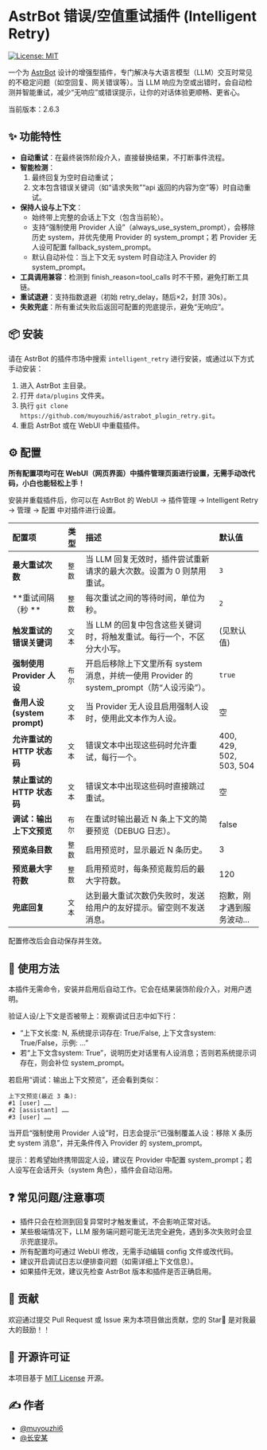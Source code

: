 # AstrBot 错误/空值重试插件 (Intelligent Retry)

[![License: MIT](https://img.shields.io/badge/License-MIT-yellow.svg)](https://opensource.org/licenses/MIT)

一个为 [AstrBot](https://github.com/AstrBotDevs/AstrBot) 设计的增强型插件，专门解决与大语言模型（LLM）交互时常见的不稳定问题（如空回复、网关错误等）。当 LLM 响应为空或出错时，会自动检测并智能重试，减少“无响应”或错误提示，让你的对话体验更顺畅、更省心。

当前版本：2.6.3

## ✨ 功能特性

- **自动重试**：在最终装饰阶段介入，直接替换结果，不打断事件流程。
- **智能检测**：
  1. 最终回复为空时自动重试；
  2. 文本包含错误关键词（如“请求失败”“api 返回的内容为空”等）时自动重试。
- **保持人设与上下文**：
  - 始终带上完整的会话上下文（包含当前轮）。
  - 支持“强制使用 Provider 人设”（always_use_system_prompt），会移除历史 system，并优先使用 Provider 的 system_prompt；若 Provider 无人设可配置 fallback_system_prompt。
  - 默认自动补位：当上下文无 system 时自动注入 Provider 的 system_prompt。
- **工具调用兼容**：检测到 finish_reason=tool_calls 时不干预，避免打断工具链。
- **重试退避**：支持指数退避（初始 retry_delay，随后×2，封顶 30s）。
- **失败兜底**：所有重试失败后返回可配置的兜底提示，避免“无响应”。

## 📦 安装

请在 AstrBot 的插件市场中搜索 `intelligent_retry` 进行安装，或通过以下方式手动安装：

1. 进入 AstrBot 主目录。
2. 打开 `data/plugins` 文件夹。
3. 执行 `git clone https://github.com/muyouzhi6/astrabot_plugin_retry.git`。
4. 重启 AstrBot 或在 WebUI 中重载插件。

## ⚙️ 配置

**所有配置项均可在 WebUI（网页界面）中插件管理页面进行设置，无需手动改代码，小白也能轻松上手！**

安装并重载插件后，你可以在 AstrBot 的 WebUI -> 插件管理 -> Intelligent Retry -> 管理 -> 配置 中对插件进行设置。

| 配置项 | 类型 | 描述 | 默认值 |
| :--- | :--- | :--- | :--- |
| **最大重试次数** | `整数` | 当 LLM 回复无效时，插件尝试重新请求的最大次数。设置为 0 则禁用重试。 | `3` |
| **重试间隔（秒  ** | `整数` | 每次重试之间的等待时间，单位为秒。 | `2` |
| **触发重试的错误关键词** | `文本` | 当 LLM 的回复中包含这些关键词时，将触发重试。每行一个，不区分大小写。 | (见默认值) |
| **强制使用 Provider 人设** | `布尔` | 开启后移除上下文里所有 system 消息，并统一使用 Provider 的 system_prompt（防“人设污染”）。 | `true` |
| **备用人设(system prompt)** | `文本` | 当 Provider 无人设且启用强制人设时，使用此文本作为人设。 | 空 |
| **允许重试的 HTTP 状态码** | `文本` | 错误文本中出现这些码时允许重试，每行一个。 | 400, 429, 502, 503, 504 |
| **禁止重试的 HTTP 状态码** | `文本` | 错误文本中出现这些码时直接跳过重试。 | 空 |
| **调试：输出上下文预览** | `布尔` | 在重试时输出最近 N 条上下文的简要预览（DEBUG 日志）。 | false |
| **预览条目数** | `整数` | 启用预览时，显示最近 N 条历史。 | 3 |
| **预览最大字符数** | `整数` | 启用预览时，每条预览裁剪后的最大字符数。 | 120 |
| **兜底回复** | `文本` | 达到最大重试次数仍失败时，发送给用户的友好提示。留空则不发送消息。 | 抱歉，刚才遇到服务波动... |

配置修改后会自动保存并生效。

## 📝 使用方法

本插件无需命令，安装并启用后自动工作。它会在结果装饰阶段介入，对用户透明。

验证人设/上下文是否被带上：观察调试日志中如下行：

- “上下文长度: N, 系统提示词存在: True/False, 上下文含system: True/False，示例: …”
- 若“上下文含system: True”，说明历史对话里有人设消息；否则若系统提示词存在，则会补位 system_prompt。

若启用“调试：输出上下文预览”，还会看到类似：

```
上下文预览(最近 3 条):
#1 [user] ……
#2 [assistant] ……
#3 [user] ……
```

当开启“强制使用 Provider 人设”时，日志会提示“已强制覆盖人设：移除 X 条历史 system 消息”，并无条件传入 Provider 的 system_prompt。

提示：若希望始终携带固定人设，建议在 Provider 中配置 system_prompt；若人设写在会话开头（system 角色），插件会自动沿用。

## ❓ 常见问题/注意事项

- 插件只会在检测到回复异常时才触发重试，不会影响正常对话。
- 某些极端情况下，LLM 服务端问题可能无法完全避免，遇到多次失败时会显示兜底提示。
- 所有配置均可通过 WebUI 修改，无需手动编辑 config 文件或改代码。
- 建议开启调试日志以便排查问题（如需详细上下文信息）。
- 如果插件无效，建议先检查 AstrBot 版本和插件是否正确启用。

## 🤝 贡献

欢迎通过提交 Pull Request 或 Issue 来为本项目做出贡献，您的 Star🌟 是对我最大的鼓励！！

## 📄 开源许可证

本项目基于 [MIT License](LICENSE) 开源。

## ✍️ 作者

- [@muyouzhi6](https://github.com/muyouzhi6)
- [@长安某](https://github.com/ChanganZhou)
